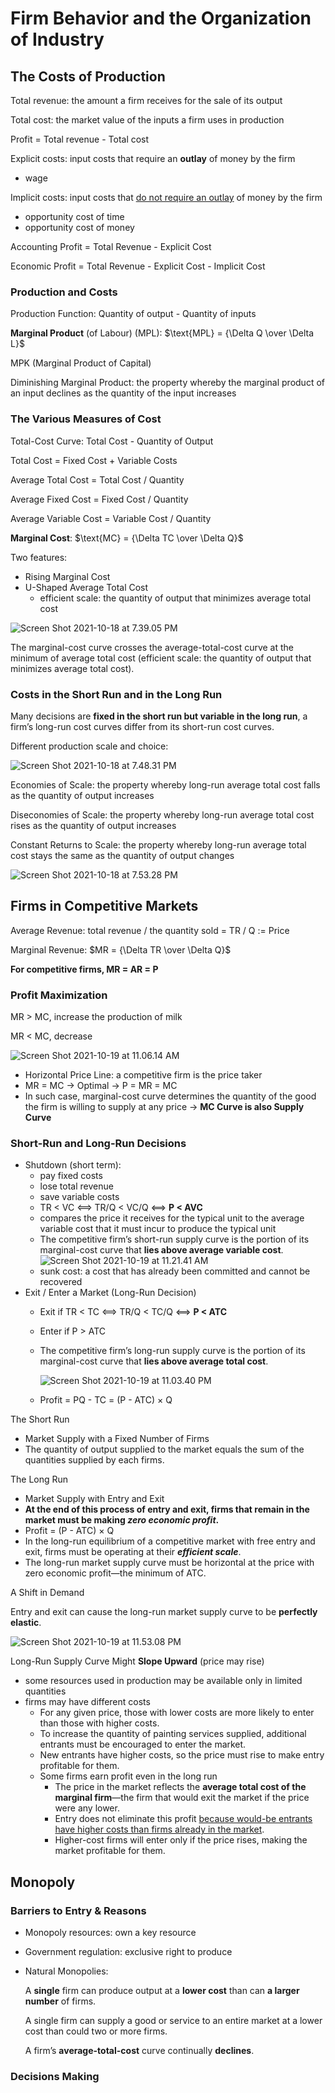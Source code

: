 # Firm Behavior and the Organization of Industry

## The Costs of Production

Total revenue: the amount a firm receives for the sale of its output

Total cost: the market value of the inputs a firm uses in production

Profit = Total revenue - Total cost

Explicit costs: input costs that require an **outlay** of money by the firm

- wage

Implicit costs: input costs that <u>do not require an outlay</u> of money by the firm

- opportunity cost of time
- opportunity cost of money

Accounting Profit = Total Revenue - Explicit Cost

Economic Profit = Total Revenue - Explicit Cost - Implicit Cost

### Production and Costs

Production Function: Quantity of output - Quantity of inputs

**Marginal Product** (of Labour) (MPL): $\text{MPL} = {\Delta Q \over \Delta L}$

MPK (Marginal Product of Capital)

Diminishing Marginal Product: the property whereby the marginal product of an input declines as the quantity of the input increases

### The Various Measures of Cost

Total-Cost Curve: Total Cost - Quantity of Output

Total Cost = Fixed Cost + Variable Costs

Average Total Cost = Total Cost / Quantity

Average Fixed Cost = Fixed Cost / Quantity

Average Variable Cost = Variable Cost / Quantity

**Marginal Cost**: $\text{MC} = {\Delta TC \over \Delta Q}$

Two features:

- Rising Marginal Cost
- U-Shaped Average Total Cost
    - efficient scale: the quantity of output that minimizes average total cost

![Screen Shot 2021-10-18 at 7.39.05 PM](Firm%20Behavior%20and%20the%20Organization%20of%20Industry.assets/Screen%20Shot%202021-10-18%20at%207.39.05%20PM.png)

The marginal-cost curve crosses the average-total-cost curve at the minimum of average total cost (efficient scale: the quantity of output that minimizes average total cost).

### Costs in the Short Run and in the Long Run

Many decisions are **fixed in the short run but variable in the long run**, a firm’s long-run cost curves differ from its short-run cost curves.

Different production scale and choice:

![Screen Shot 2021-10-18 at 7.48.31 PM](Firm%20Behavior%20and%20the%20Organization%20of%20Industry.assets/Screen%20Shot%202021-10-18%20at%207.48.31%20PM.png)

Economies of Scale: the property whereby long-run average total cost falls as the quantity of output increases

Diseconomies of Scale: the property whereby long-run average total cost rises as the quantity of output increases

Constant Returns to Scale: the property whereby long-run average total cost stays the same as the quantity of output changes

![Screen Shot 2021-10-18 at 7.53.28 PM](Firm%20Behavior%20and%20the%20Organization%20of%20Industry.assets/Screen%20Shot%202021-10-18%20at%207.53.28%20PM.png)

## Firms in Competitive Markets

Average Revenue: total revenue / the quantity sold = TR / Q := Price

Marginal Revenue: $MR = {\Delta TR \over \Delta Q}$

**For competitive firms, MR = AR = P**

### Profit Maximization

MR > MC, increase the production of milk

MR < MC, decrease

![Screen Shot 2021-10-19 at 11.06.14 AM](Firm%20Behavior%20and%20the%20Organization%20of%20Industry.assets/Screen%20Shot%202021-10-19%20at%2011.06.14%20AM.png)

- Horizontal Price Line: a competitive firm is the price taker
- MR = MC -> Optimal -> P = MR = MC
- In such case, marginal-cost curve determines the quantity of the good the firm is willing to supply at any price -> **MC Curve is also Supply Curve**

### Short-Run and Long-Run Decisions

- Shutdown (short term):
    - pay fixed costs
    - lose total revenue
    - save variable costs
    - TR < VC ⟺ TR/Q < VC/Q ⟺ **P < AVC**
    - compares the price it receives for the typical unit to the average variable cost that it must incur to produce the typical unit
    - The competitive firm’s short-run supply curve is the portion of its marginal-cost curve that **lies above average variable cost**.
        ![Screen Shot 2021-10-19 at 11.21.41 AM](Firm%20Behavior%20and%20the%20Organization%20of%20Industry.assets/Screen%20Shot%202021-10-19%20at%2011.21.41%20AM.png)
    - sunk cost: a cost that has already been committed and cannot be recovered
- Exit / Enter a Market (Long-Run Decision)
    - Exit if TR < TC ⟺ TR/Q < TC/Q ⟺ **P < ATC**
    
    - Enter if P > ATC
    
    - The competitive firm’s long-run supply curve is the portion of its marginal-cost curve that **lies above average total cost**.
    
        ![Screen Shot 2021-10-19 at 11.03.40 PM](Firm%20Behavior%20and%20the%20Organization%20of%20Industry.assets/Screen%20Shot%202021-10-19%20at%2011.03.40%20PM.png)
    
    - Profit = PQ - TC = (P - ATC) × Q

The Short Run

- Market Supply with a Fixed Number of Firms
- The quantity of output supplied to the market equals the sum of the quantities supplied by each firms.

The Long Run

- Market Supply with Entry and Exit
- **At the end of this process of entry and exit, firms that remain in the market must be making *zero economic profit*.**
- Profit = (P - ATC) × Q
- In the long-run equilibrium of a competitive market with free entry and exit, firms must be operating at their ***efficient scale***.
- The long-run market supply curve must be horizontal at the price with zero economic profit—the minimum of ATC.

A Shift in Demand

Entry and exit can cause the long-run market supply curve to be **perfectly elastic**.

![Screen Shot 2021-10-19 at 11.53.08 PM](Firm%20Behavior%20and%20the%20Organization%20of%20Industry.assets/Screen%20Shot%202021-10-19%20at%2011.53.08%20PM.png)

Long-Run Supply Curve Might **Slope Upward** (price may rise)

- some resources used in production may be available only in limited quantities
- firms may have different costs
    - For any given price, those with lower costs are more likely to enter than those with higher costs.
    - To increase the quantity of painting services supplied, additional entrants must be encouraged to enter the market.
    - New entrants have higher costs, so the price must rise to make entry profitable for them.
    - Some firms earn profit even in the long run
        - The price in the market reflects the **average total cost of the marginal firm**—the firm that would exit the market if the price were any lower.
        - Entry does not eliminate this profit <u>because would-be entrants have higher costs than firms already in the market</u>.
        - Higher-cost firms will enter only if the price rises, making the market profitable for them.



## Monopoly

### Barriers to Entry & Reasons

- Monopoly resources: own a key resource

- Government regulation: exclusive right to produce

- Natural Monopolies:

    A **single** firm can produce output at a **lower cost** than can **a larger number** of firms.

    A single firm can supply a good or service to an entire market at a lower cost than could two or more firms.

    A firm’s **average-total-cost** curve continually **declines**.

### Decisions Making

